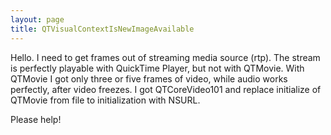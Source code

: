```yaml
---
layout: page
title: QTVisualContextIsNewImageAvailable
---
```


Hello. I need to get frames out of streaming media source (rtp). The stream is perfectly playable with QuickTime Player, but not with QTMovie. With QTMovie I got only three or five frames of video, while audio works perfectly, after video freezes. I got QTCoreVideo101 and replace initialize of QTMovie from file to initialization with NSURL.

Please help!

